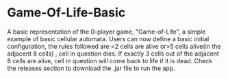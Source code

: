 # Game-Of-Life-Basic



A basic representation of the 0-player game, "Game-of-Life", a simple example of basic cellular automata.
Users can now define a basic initial configuration, the rules followed are:<2 cells are alive or>5 cells alive(in the adjacent 8 cells) , cell in question dies. 
If exactly 3 cells out of the adjacent 8 cells are alive, cell in question will come back to life if it is dead.
Check the releases section to download the .jar file to run the app.
